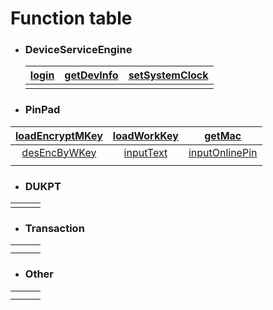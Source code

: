 # Function table



- ### DeviceServiceEngine

  | [login](en/login.md)           | [getDevInfo](en/getDevInfo.md) | [setSystemClock](en/setSystemClock.md) |
  | -------------------------------------- | ------------------------------ | ---------------------------------------------- |
  |  |                                |                                                |

  

- ### **PinPad**
| [loadEncryptMKey](en/loadEncryptMKey.md) | [loadWorkKey](en/loadWKey.md) | [getMac](en/getMac.md) |
| :-----: | :-----: | :-----: |
|    [desEncByWKey](en/desEncByWKey.md)    | [inputText](en/inputText.md)  | [inputOnlinePin](en/inputOnlinePin.md) |
|                                                  |                                       |                                                |

- ### **DUKPT**
|      |      |      |
| :--: | :--: | :--: |
|      |      |      |

- ### **Transaction**
|      |      |      |
| :-----: | :-----: |:-----: |
|      |      |      |
|      |      | |

- ### **Other**
|      |      |      |
| :--: | :--: | :--: |
|      |      |      |
|      |      |      |

